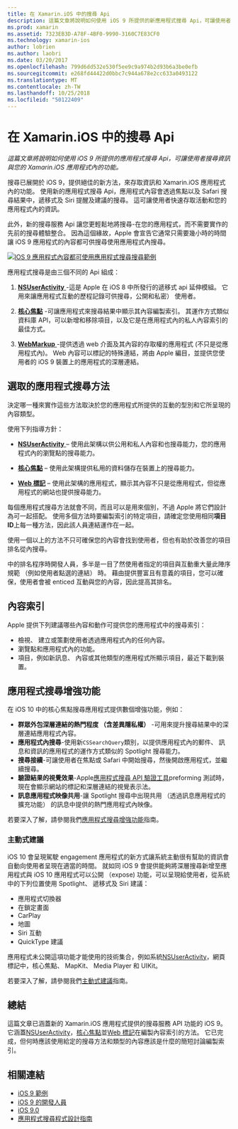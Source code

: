 ```yaml
---
title: 在 Xamarin.iOS 中的搜尋 Api
description: 這篇文章將說明如何使用 iOS 9 所提供的新應用程式搜尋 Api，可讓使用者搜尋資訊與您的 Xamarin.iOS 應用程式內的功能。
ms.prod: xamarin
ms.assetid: 7323EB3D-A78F-4BF0-9990-3160C7E83CF0
ms.technology: xamarin-ios
author: lobrien
ms.author: laobri
ms.date: 03/20/2017
ms.openlocfilehash: 799d6dd532e530f5ee9c9a974b2d93b6a3be0efb
ms.sourcegitcommit: e268fd44422d0bbc7c944a678e2cc633a0493122
ms.translationtype: MT
ms.contentlocale: zh-TW
ms.lasthandoff: 10/25/2018
ms.locfileid: "50122409"
---
```

# <a name="search-apis-in-xamarinios"></a>在 Xamarin.iOS 中的搜尋 Api

_這篇文章將說明如何使用 iOS 9 所提供的應用程式搜尋 Api，可讓使用者搜尋資訊與您的 Xamarin.iOS 應用程式內的功能。_

搜尋已展開於 iOS 9，提供絕佳的新方法，來存取資訊和 Xamarin.iOS 應用程式內的功能。 使用新的應用程式搜尋 Api，應用程式內容會透過焦點以及 Safari 搜尋結果中，遞移式及 Siri 提醒及建議的搜尋。 這可讓使用者快速存取活動和您的應用程式內的資訊。

此外，新的搜尋服務 Api 讓您更輕鬆地將搜尋-在您的應用程式，而不需要實作的先前的搜尋體驗整合。 因為這個緣故，Apple 會宣告它通常只需要幾小時的時間讓 iOS 9 應用程式的內容都可供搜尋使用應用程式內搜尋。

[![](images/intro01.png "IOS 9 應用程式內容都可使用應用程式搜尋搜尋範例")](images/intro01.png#lightbox)

應用程式搜尋是由三個不同的 Api 組成：

1. [**NSUserActivity** ](nsuseractivity.md) -這是 Apple 在 iOS 8 中所發行的遞移式 api 延伸模組。 它用來讓應用程式互動的歷程記錄可供搜尋，公開和私密） 使用者。

2. [**核心焦點**](corespotlight.md) -可讓應用程式來搜尋結果中顯示其內容編製索引。 其運作方式類似資料庫 API，可以新增和移除項目，以及它是在應用程式內的私人內容索引的最佳方式。

3. [**WebMarkup** ](web-markup.md) -提供透過 web 介面及其內容的存取權的應用程式 (不只是從應用程式內)。 Web 內容可以標記的特殊連結，將由 Apple 編目，並提供您使用者的 iOS 9 裝置上的應用程式的深層連結。

## <a name="selecting-an-app-search-approach"></a>選取的應用程式搜尋方法

決定哪一種來實作這些方法取決於您的應用程式所提供的互動的型別和它所呈現的內容類型。

使用下列指導方針：

- [**NSUserActivity** ](nsuseractivity.md) – 使用此架構以供公用和私人內容和也搜尋能力，您的應用程式內的瀏覽點的搜尋能力。

- [**核心焦點**](corespotlight.md) – 使用此架構提供私用的資料儲存在裝置上的搜尋能力。

- [**Web 標記**](web-markup.md) – 使用此架構的應用程式，顯示其內容不只是從應用程式，但從應用程式的網站也提供搜尋能力。

每個應用程式搜尋方法就會不同，而且可以是用來個別，不過 Apple 將它們設計為可一起搭配。 使用多個方法時要編製索引的特定項目，請確定您使用相同**項目 ID**上每一種方法，因此該人員連結運作在一起。

使用一個以上的方法不只可確保您的內容會找到使用者，但也有助於改善您的項目排名從內搜尋。

中的排名程序時開發人員，多半是一目了然使用者指定的項目與互動重大量此陣序規範 （例如使用者點選的連結） 時。
藉由提供豐富且有意義的項目，您可以確保，使用者會被 enticed 互動與您的內容，因此提高其排名。

## <a name="what-content-to-index"></a>內容索引

Apple 提供下列建議哪些內容和動作可提供您的應用程式中的搜尋索引：

 - 檢視、 建立或策劃使用者透過應用程式內的任何內容。
 - 瀏覽點和應用程式內的功能。
 - 項目，例如新訊息、 內容或其他類型的應用程式所顯示項目，最近下載到裝置。

## <a name="app-search-enhancements"></a>應用程式搜尋增強功能

在 iOS 10 中的核心焦點搜尋應用程式提供數個增強功能，例如：

- **群眾外包深層連結的熱門程度 （含差異隱私權）** -可用來提升搜尋結果中的深層連結應用程式內容。
- **應用程式內搜尋**-使用新`CSSearchQuery`類別，以提供應用程式內的郵件、 訊息和資訊的應用程式的運作方式類似的 Spotlight 搜尋能力。
- **搜尋接續**-可讓使用者在焦點或 Safari 中開始搜尋，然後開啟應用程式，並繼續搜尋。
- **驗證結果的視覺效果**-Apple[應用程式搜尋 API 驗證工具](https://search.developer.apple.com/appsearch-validation-tool)preforming 測試時，現在會顯示網站的標記和深層連結的視覺表示法。
- **訊息應用程式映像共用**-讓 Spotlight 搜尋中出現共用 （透過訊息應用程式的擴充功能） 的訊息中提供的熱門應用程式內映像。

若要深入了解，請參閱我們[應用程式搜尋增強功能](~/ios/platform/search/app-search-enhancements.md)指南。

### <a name="proactive-suggestions"></a>主動式建議

iOS 10 會呈現駕駛 engagement 應用程式的新方式讓系統主動很有幫助的資訊會自動向使用者呈現在適當的時間。 就如同 iOS 9 會提供能夠將深層搜尋新增至應用程式與 iOS 10 應用程式可以公開 （expose) 功能，可以呈現給使用者，從系統中的下列位置使用 Spotlight、 遞移式及 Siri 建議：

- 應用程式切換器
- 在鎖定畫面
- CarPlay
- 地圖
- Siri 互動
- QuickType 建議 

應用程式未公開這項功能才能使用的技術集合，例如系統[NSUserActivity](https://developer.xamarin.com/api/type/Foundation.NSUserActivity/)，網頁標記中，核心焦點、 MapKit、 Media Player 和 UIKit。

若要深入了解，請參閱我們[主動式建議](~/ios/platform/search/proactive-suggestions.md)指南。

## <a name="summary"></a>總結

這篇文章已涵蓋新的 Xamarin.iOS 應用程式提供的搜尋服務 API 功能的 iOS 9。 它涵蓋[NSUserActivity](nsuseractivity.md)，[核心焦點](corespotlight.md)並[Web 標記](web-markup.md)在編製內容索引的方法。 它已完成，但何時應該使用給定的搜尋方法和類型的內容應該是什麼的簡短討論編製索引。



## <a name="related-links"></a>相關連結

- [iOS 9 範例](https://developer.xamarin.com/samples/ios/iOS9/)
- [iOS 9 的開發人員](https://developer.apple.com/ios/pre-release/)
- [iOS 9.0](https://developer.apple.com/library/prerelease/ios/releasenotes/General/WhatsNewIniOS/Articles/iOS9.html)
- [應用程式搜尋程式設計指南](https://developer.apple.com/library/prerelease/ios/documentation/General/Conceptual/AppSearch/index.html#//apple_ref/doc/uid/TP40016308)
